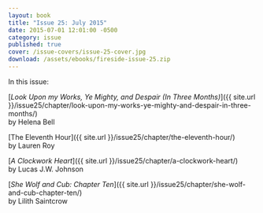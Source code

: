 ```yaml
---
layout: book
title: "Issue 25: July 2015"
date: 2015-07-01 12:01:00 -0500
category: issue
published: true
cover: /issue-covers/issue-25-cover.jpg
download: /assets/ebooks/fireside-issue-25.zip
---
```


In this issue:

[_Look Upon my Works, Ye Mighty, and Despair (In Three Months)_]({{ site.url }}/issue25/chapter/look-upon-my-works-ye-mighty-and-despair-in-three-months/)<br/>
by Helena Bell

[The Eleventh Hour]({{ site.url }}/issue25/chapter/the-eleventh-hour/)<br/>
by Lauren Roy

[_A Clockwork Heart_]({{ site.url }}/issue25/chapter/a-clockwork-heart/)<br/>
by Lucas J.W. Johnson

[_She Wolf and Cub: Chapter Ten_]({{ site.url }}/issue25/chapter/she-wolf-and-cub-chapter-ten/)<br/>
by Lilith Saintcrow
